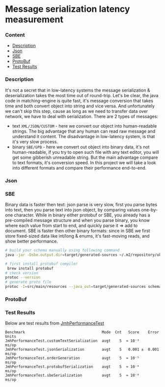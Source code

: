 # Message serialization latency measurement

### Content
* [Description](#description)
* [Json](#json)
* [SBE](#sbe)
* [ProtoBuf](#protobuf)
* [Test Results](#test-results)

### Description
It's not a secret that in low-latency systems the message serialization & deserialization takes the most time out of round-trip. Let's be clear, the java code in matching-engine is quite fast, it's message conversion that takes time and both convert object into string and vice versa. And unfortunately we can't skip this step, cause as long as we need to transfer data over network, we have to deal with serialization.
There are 2 types of messages:
* text `XML/JSON/CUSTOM` - here we convert our object into human-readable strings. The big advantage that any human can read raw message and understand it content. The disadvantage in low-latency system, is that it's very slow process.
* binary `SBE/GPB` - here we convert out object into binary data, it's not human-readable, if you try to open such file with any text editor, you will get some gibberish unreadable string. But the main advantage compare to text formats, it's conversion speed. In this project we will take a look into different formats and compare their performance end-to-end.

### Json


### SBE
Binary data is faster then text: json parse is very slow, first you parse bytes into text, then you parse text into json object, by comparing values one-by-one character. While in binary either protobuf or SBE, you already has a pre-compiled message structure and when you parse binary, you know where each value from start to end, and quickly parse it => add to document.
SBE is faster then other binary formats: since in SBE we first store fixed-sized data like int/long & enums, it's fast-moving reads, and show better performance.
```bash
# build your schema manually using following command
java -jar -Dsbe.output.dir=target/generated-sources ~/.m2/repository/uk/co/real-logic/sbe-all/1.30.0/sbe-all-1.30.0.jar src/main/resources/sbe-schema.xml 

# first install protobuf compiler
 brew install protobuf
# check version
protoc --version
# generate proto file
protoc -I=src/main/resources --java_out=target/generated-sources schema.proto
```

### ProtoBuf

### Test Results
Below are test results from [JmhPerformanceTest](/src/test/java/com/exchange/serialization/performance/JmhPerformanceTest.java)
```
Benchmark                                   Mode  Cnt   Score    Error  Units
JmhPerformanceTest.customTextSerialization  avgt    5  ≈ 10⁻³           ms/op
JmhPerformanceTest.jsonSerialization        avgt    5   0.001 ±  0.001  ms/op
JmhPerformanceTest.orderGeneration          avgt    5  ≈ 10⁻⁵           ms/op
JmhPerformanceTest.protobufSerialization    avgt    5  ≈ 10⁻⁴           ms/op
JmhPerformanceTest.sbeSerialization         avgt    5  ≈ 10⁻⁴           ms/op
```